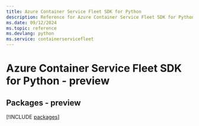 ```yaml
---
title: Azure Container Service Fleet SDK for Python
description: Reference for Azure Container Service Fleet SDK for Python
ms.date: 09/12/2024
ms.topic: reference
ms.devlang: python
ms.service: containerservicefleet
---
```

# Azure Container Service Fleet SDK for Python - preview
## Packages - preview
[!INCLUDE [packages](container-service-fleet-index.md)]